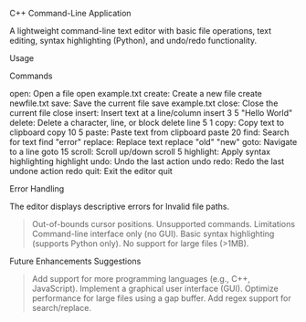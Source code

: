 C++ Command-Line Application


A lightweight command-line text editor with basic file operations, text editing, syntax highlighting (Python), and undo/redo functionality.

Usage

Commands

open: Open a file	open example.txt
create: Create a new file	create newfile.txt
save: Save the current file	save example.txt
close: Close the current file	close
insert: Insert text at a line/column	insert 3 5 "Hello World"
delete: Delete a character, line, or block	delete line 5 1
copy: Copy text to clipboard	copy 10 5
paste: Paste text from clipboard	paste 20
find: Search for text	find "error"
replace: Replace text	replace "old" "new"
goto: Navigate to a line	goto 15
scroll: Scroll up/down	scroll 5
highlight: Apply syntax highlighting	highlight
undo: Undo the last action	undo
redo: Redo the last undone action	redo
quit: Exit the editor	quit

Error Handling

The editor displays descriptive errors for
Invalid file paths.

>Out-of-bounds cursor positions.
>Unsupported commands.
>Limitations
>Command-line interface only (no GUI).
>Basic syntax highlighting (supports Python only).
>No support for large files (>1MB).

Future Enhancements Suggestions

>Add support for more programming languages (e.g., C++, JavaScript).
>Implement a graphical user interface (GUI).
>Optimize performance for large files using a gap buffer.
>Add regex support for search/replace.
